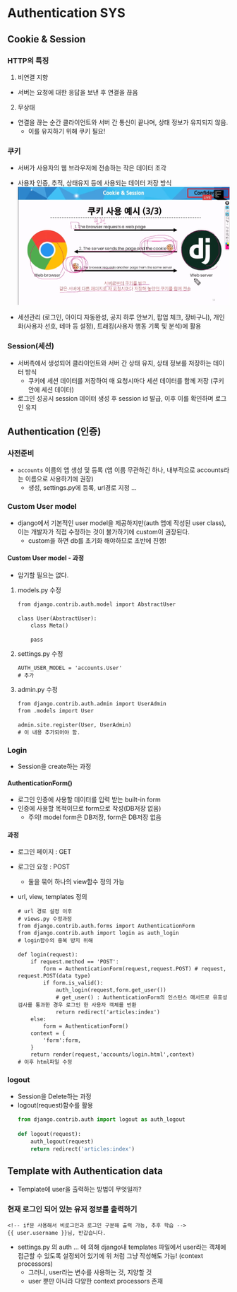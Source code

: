 # Authentication SYS
## Cookie & Session
### HTTP의 특징
1. 비연결 지향
- 서버는 요청에 대한 응답을 보낸 후 연결을 끊음
2. 무상태
- 연결을 끊는 순간 클라이언트와 서버 간 통신이 끝나며, 상태 정보가 유지되지 않음.
    - 이를 유지하기 위해 쿠키 필요!
### 쿠키
- 서버가 사용자의 웹 브라우저에 전송하는 작은 데이터 조각
- 사용자 인증, 추적, 상태유지 등에 사용되는 데이터 저장 방식
![alt text](image-14.png)

- 세션관리 (로그인, 아이디 자동완성, 공지 하루 안보기, 팝업 체크, 장바구니), 개인화(사용자 선호, 테마 등 설정), 트래킹(사용자 행동 기록 및 분석)에 활용

### Session(세션)
- 서버측에서 생성되어 클라이언트와 서버 간 상태 유지, 상태 정보를 저장하는 데이터 방식
    - 쿠키에 세션 데이터를 저장하여 매 요청시마다 세션 데이터를 함께 저장 (쿠키 안에 세션 데이터)
- 로그인 성공시 session 데이터 생성 후 session id 발급, 이후 이를 확인하며 로그인 유지

## Authentication (인증)
### 사전준비
- `accounts` 이름의 앱 생성 및 등록 (앱 이름 무관하긴 하나, 내부적으로 accounts라는 이름으로 사용하기에 권장)
    - 생성, settings.py에 등록, url경로 지정 ...

### Custom User model
- django에서 기본적인 user model을 제공하지만(auth 앱에 작성된 user class), 이는 개발자가 직접 수정하는 것이 불가하기에 custom이 권장된다.
    - custom을 하면 db를 초기화 해야하므로 초반에 진행!

#### Custom User model - 과정
- 암기할 필요는 없다.
1. models.py 수정
    ```python,django
    from django.contrib.auth.model import AbstractUser
    
    class User(AbstractUser):
        class Meta()
        
        pass
    ```

2. settings.py 수정
    ```python,django
    AUTH_USER_MODEL = 'accounts.User'
    # 추가
    ```

3. admin.py 수정
    ```python,django
    from django.contrib.auth.admin import UserAdmin
    from .models import User

    admin.site.register(User, UserAdmin)
    # 이 내용 추가되어야 함.
    ```

### Login
- Session을 create하는 과정
#### AuthenticationForm()
- 로그인 인증에 사용할 데이터를 입력 받는 built-in form
- 인증에 사용할 목적이므로 form으로 작성(DB저장 없음)
    - 주의! model form은 DB저장, form은 DB저장 없음

#### 과정
- 로그인 페이지 : GET
- 로그인 요청 : POST
    - 둘을 묶어 하나의 view함수 정의 가능

- url, view, templates 정의
    ```python,django
    # url 경로 설정 이후
    # views.py 수정과정
    from django.contrib.auth.forms import AuthenticationForm
    from django.contrib.auth import login as auth_login
    # login함수의 중복 방지 위해

    def login(request):
        if request.method == 'POST':
            form = AuthenticationForm(request,request.POST) # request, request.POST(data type)
            if form.is_valid():
                auth_login(request,form.get_user())
                # get_user() : AuthenticationForm의 인스턴스 매서드로 유효성 검사를 통과한 경우 로그인 한 사용자 객체를 반환
                return redirect('articles:index')
        else:
            form = AuthenticationForm()
        context = {
            'form':form,
        }
        return render(request,'accounts/login.html',context)
    # 이후 html파일 수정
    ```
### logout
- Session을 Delete하는 과정
- logout(request)함수를 활용
    ```python
    from django.contrib.auth import logout as auth_logout

    def logout(request):
        auth_logout(request)
        return redirect('articles:index')
    ```

## Template with Authentication data
- Template에 user을 출력하는 방법이 무엇일까?

### 현재 로그인 되어 있는 유저 정보를 출력하기
```django
<!-- if문 사용해서 비로그인과 로그인 구분해 출력 가능, 추후 학습 -->
{{ user.username }}님, 반갑습니다.
```
- settings.py 의 auth ... 에 의해 django내 templates 파일에서 user라는 객체에 접근할 수 있도록 설정되어 있기에 위 처럼 그냥 작성해도 가능! (context processors)
    - 그러니, user라는 변수를 사용하는 것, 지양할 것
    - user 뿐만 아니라 다양한 context processors 존재
